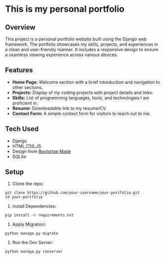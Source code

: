 # This is my personal portfolio 

## Overview 

This project is a personal portfolio website built using the Django web framework. The portfolio showcases my skills, projects, and experiences in a clean and user-friendly manner. It includes a responsive design to ensure a seamless viewing experience across various devices.

## Features

- **Home Page:** Welcome section with a brief introduction and navigation to other sections.
- **Projects:** Display of my coding projects with project details and links.
- **Skills:** List of programming languages, tools, and technologies I am proficient in.
- **Resume:** Downloadable link to my resume/CV.
- **Contact Form:** A simple contact form for visitors to reach out to me.

## Tech Used

- Django
- HTML,CSS,JS
- Design from [Bootstrap Made](https://bootstrapmade.com/)
- SQLite

## Setup

1. Clone the repo:
```
git clone https://github.com/your-username/your-portfolio.git
cd your-portfolio
```

1. Install Dependencies:
```
pip install -r requirements.txt
```

1. Apply Migration:
```
python manage.py migrate
```

1. Run the Dev Server:
```
python manage.py runserver
```